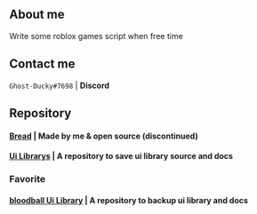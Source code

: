 ## About me
Write some roblox games script when free time

## Contact me
`Ghost-Ducky#7698` | **Discord**
## Repository
#### [Bread](https://github.com/GhostDuckyy/Bread) | Made by me & open source (discontinued)
#### [Ui Librarys](https://github.com/GhostDuckyy/Ui-Librarys) | A repository to save ui library source and docs
### Favorite
#### [bloodball Ui Library](https://github.com/bloodball/UI-Librarys) | A repository to backup ui library and docs
